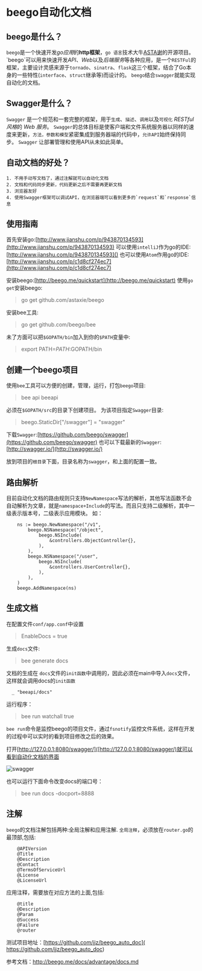 #  beego自动化文档
## beego是什么？
`beego`是一个快速开发*go应用*的**http框架**，`go 语言`技术大牛[ASTA谢](http://weibo.com/533452688?refer_flag=1005055013_)的开源项目。
`beego`可以用来快速开发*API*、*Web*以及*后端服务*等各种应用，是一个`RESTFul`的框架，主要设计灵感来源于`tornado`、`sinatra`、`flask`这三个框架，结合了Go本身的一些特性(`interface`、`struct`继承等)而设计的。
`beego`结合`swagger`就能实现自动化的文档。
## Swagger是什么？
`Swagger` 是一个规范和一套完整的框架，用于`生成`、`描述`、`调用`以及`可视化` *RESTful 风格*的 *Web 服务*。
`Swagger`的总体目标是使客户端和文件系统服务器以同样的速度来更新，`方法，参数和模型`紧密集成到服务器端的代码中，`允许API`始终保持同步。
`Swagger` 让部署管理和使用API从未如此简单。
## 自动文档的好处？
    1. 不用手动写文档了，通过注解就可以自动化文档
    2. 文档和代码同步更新，代码更新之后不需要再更新文档
    3. 浏览器友好
    4. 使用Swagger框架可以调试API，在浏览器端可以看到更多的`request`和`response`信息
## 使用指南
首先安装go:[http://www.jianshu.com/p/943870134593](http://www.jianshu.com/p/943870134593)
可以使用`intelliJ`作为go的IDE:[http://www.jianshu.com/p/943870134593]()
也可以使用`Atom`作用go的IDE:[http://www.jianshu.com/p/c1d8cf274ec7](http://www.jianshu.com/p/c1d8cf274ec7)

安装beego:[http://beego.me/quickstart](http://beego.me/quickstart)
使用`go get`安装beego:
>go get github.com/astaxie/beego

安装bee工具:
>go get github.com/beego/bee

未了方面可以把`$GOPATH/bin`加入到你的`$PATH`变量中:
>export PATH=$PATH:$GOPATH/bin

## 创建一个beego项目
使用`bee`工具可以方便的创建，管理，运行，打包`beego`项目:
>bee api beeapi

必须在`$GOPATH/src`的目录下创建项目。
为该项目指定`Swagger`目录:
>beego.StaticDir["/swagger"] = "swagger"

下载`Swagger`:[https://github.com/beego/swagger](https://github.com/beego/swagger)
也可以下载最新的`Swagger`:[http://swagger.io/](http://swagger.io/)

放到项目的`根目录`下面，目录名称为`swagger`，和上面的配置一致。
  ## 路由解析
目前自动化文档的路由规则只支持`NewNamespace`写法的解析，其他写法函数不会自动解析为文章，就是`namespace+Include`的写法。而且只支持二级解析，其中一级表示版本号，二级表示应用模块。
如：
```
    ns := beego.NewNamespace("/v1",
		beego.NSNamespace("/object",
			beego.NSInclude(
				&controllers.ObjectController{},
			),
		),
		beego.NSNamespace("/user",
			beego.NSInclude(
				&controllers.UserController{},
			),
		),
	)
	beego.AddNamespace(ns)
```
## 生成文档
在配置文件`conf/app.conf`中设置
  >  EnableDocs = true

生成`docs`文件:
>bee generate docs

文档的生成在 `docs`文件的`init函数`中调用的，因此必须在main中导入`docs`文件，这样就会调用docs的`init函数`
```  
  _ "beeapi/docs"
```
运行程序：
>bee run watchall true

 `bee run`命令是监控beego的项目文件，通过`fsnotify`监控文件系统，这样在开发的过程中可以实时的看到项目修改之后的效果。

打开[http://127.0.0.1:8080/swagger/]([http://127.0.0.1:8080/swagger/)就可以看到自动化文档的界面

![swagger](http://upload-images.jianshu.io/upload_images/22188-957e6318de300042.png?imageMogr2/auto-orient/strip%7CimageView2/2/w/1240)

也可以运行下面命令改变docs的端口号：
>bee run docs -docport=8888

## 注解
`beego`的文档注解包括两种:全局注解和应用注解.
`全局注释`，必须放在`router.go`的最顶部,包括:
```
    @APIVersion
    @Title
    @Description
    @Contact
    @TermsOfServiceUrl
    @License
    @LicenseUrl
```
应用注释，需要放在对应方法的上面,包括:
```
    @title
    @Description
    @Param
    @Success
    @Failure
    @router 
```

测试项目地址：[https://github.com/jjz/beego_auto_doc](
https://github.com/jjz/beego_auto_doc)

参考文档：http://beego.me/docs/advantage/docs.md

 


